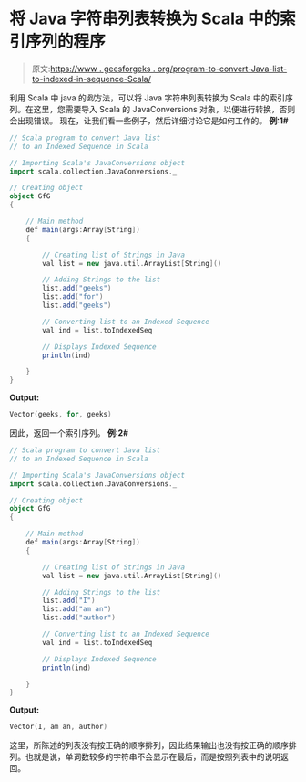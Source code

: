 # 将 Java 字符串列表转换为 Scala 中的索引序列的程序

> 原文:[https://www . geesforgeks . org/program-to-convert-Java-list-to-indexed-in-sequence-Scala/](https://www.geeksforgeeks.org/program-to-convert-java-list-of-strings-to-an-indexed-sequence-in-scala/)

利用 Scala 中 java 的*到*方法，可以将 Java 字符串列表转换为 Scala 中的索引序列。在这里，您需要导入 Scala 的 JavaConversions 对象，以便进行转换，否则会出现错误。
现在，让我们看一些例子，然后详细讨论它是如何工作的。
**例:1#**

```scala
// Scala program to convert Java list 
// to an Indexed Sequence in Scala

// Importing Scala's JavaConversions object
import scala.collection.JavaConversions._

// Creating object
object GfG
{ 

    // Main method
    def main(args:Array[String])
    {

        // Creating list of Strings in Java
        val list = new java.util.ArrayList[String]()

        // Adding Strings to the list
        list.add("geeks")
        list.add("for")
        list.add("geeks")

        // Converting list to an Indexed Sequence 
        val ind = list.toIndexedSeq

        // Displays Indexed Sequence
        println(ind)

    }
}
```

**Output:**

```scala
Vector(geeks, for, geeks)

```

因此，返回一个索引序列。
**例:2#**

```scala
// Scala program to convert Java list 
// to an Indexed Sequence in Scala

// Importing Scala's JavaConversions object
import scala.collection.JavaConversions._

// Creating object
object GfG
{ 

    // Main method
    def main(args:Array[String])
    {

        // Creating list of Strings in Java
        val list = new java.util.ArrayList[String]()

        // Adding Strings to the list
        list.add("I")
        list.add("am an")
        list.add("author")

        // Converting list to an Indexed Sequence 
        val ind = list.toIndexedSeq

        // Displays Indexed Sequence
        println(ind)

    }
}
```

**Output:**

```scala
Vector(I, am an, author)

```

这里，所陈述的列表没有按正确的顺序排列，因此结果输出也没有按正确的顺序排列。也就是说，单词数较多的字符串不会显示在最后，而是按照列表中的说明返回。